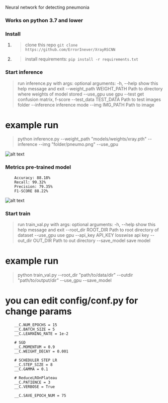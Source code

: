 Neural network for detecting pneumonia

### Works on python 3.7 and lower

### Install
1. > clone this repo ``git clone https://github.com/ErrorInever/XrayRSCNN``
2. > install requirements: ``pip install -r requirements.txt``

### Start inference
> run inference.py with args:
                                 optional arguments:
                                 -h, --help            show this help message and exit
                                 --weight_path WEIGHT_PATH
                                                       Path to directory where weights of model stored
                                 --use_gpu             use gpu
                                 --test                get confusion matrix, f-score
                                 --test_data TEST_DATA
                                                       Path to test images folder
                                 --inference           inference mode
                                 --img IMG_PATH        Path to image

# example run
 > python inference.py --weight_path "models/weights/xray.pth" --inference --img "folder/pneumo.png" --use_gpu

![alt text](https://raw.githubusercontent.com/ErrorInever/Vision_RCNN/master/images/normal_true.png)

### Metrics pre-trained model
        Accuracy: 88.18%
        Recall: 99.32%
        Precision: 79.35%
        F1-SCORE 88.22%

![alt text](https://raw.githubusercontent.com/ErrorInever/Vision_RCNN/master/images/confusion_matrix.png)


### Start train
> run train_val.py  with args:
                                  optional arguments:
                                    -h, --help           show this help message and exit
                                    --root_dir ROOT_DIR  Path to root directory of dataset
                                    --use_gpu            use gpu
                                    --api_key API_KEY    losswise api key
                                    --out_dir OUT_DIR    Path to out directory
                                    --save_model         save model

# example run
 > python train_val.py --root_dir "path/to/data/dir" --outdir "path/to/output/dir" --use_gpu --save_model

# you can edit **config/conf.py** for change params
        __C.NUM_EPOCHS = 15
        __C.BATCH_SIZE = 5
        __C.LEARNING_RATE = 1e-2

        # SGD
        __C.MOMENTUM = 0.9
        __C.WEIGHT_DECAY = 0.001

        # SCHEDULER STEP LR
        __C.STEP_SIZE = 8
        __C.GAMMA = 0.1

        # ReduceLROnPlateau
        __C.PATIENCE = 3
        __C.VERBOSE = True

        __C.SAVE_EPOCH_NUM = 75

